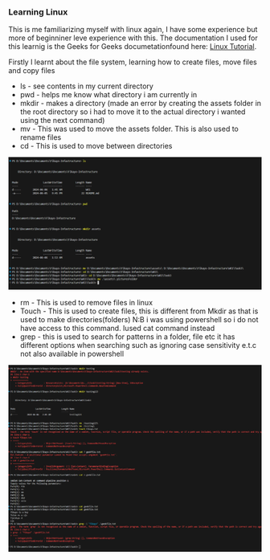 ### Learning Linux

This is me familiarizing myself with linux again, I have some experience but more of beginniner leve experience with this. The documentation I used for this learnig is the Geeks for Geeks documetationfound here: [Linux Tutorial](https://www.geeksforgeeks.org/linux-tutorial/).

Firstly I learnt about the file system, learning how to create files, move files and copy files
- ls - see contents in my current directory 
- pwd - helps me know what directory i am currently in 
- mkdir - makes a directory (made an error by creating the assets folder in the root directory so i had to move it to the actual directory i wanted using the next command)
- mv - This was used to move the assets folder. This is also used to rename files 
- cd - This is used to move between directories

![Basic Linux Commands](./picturesFolder/TestingBasicCommands.png)


- rm - This is used to remove files in linux
- Touch - This is used to create files, this is different from Mkdir as that is used to make directories(folders) N:B i was using powershell so i do not have access to this command. Iused cat command instead
- grep - this is used to search for patterns in a folder, file etc it has different options when searching such as ignoring case sensitivity e.t.c not also available in powershell 

![Basic Linux Commands1](./picturesFolder/LinuCommands.png)
